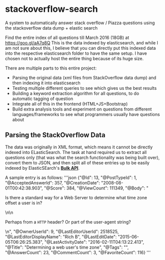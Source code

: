 # stackoverflow-search
A system to automatically answer stack overflow / Piazza questions using the stackoverflow data dump + elastic search

Find the entire index of all questions till March 2016 (18GB) at https://goo.gl/aA7q8Q
This is the data indexed by elasticsearch, and while I am not sure about this, I believe that you can directly put this indexed data into the respective elasticsearch folder to have the same setup. I have chosen not to actually host the entire thing because of its huge size.

There are multiple parts to this entire project:
- Parsing the original data (xml files from StackOverflow data dump) and then indexing it into elasticsearch
- Testing multiple different queries to see which gives us the best results
- Building a keyword extraction algorithm for all questions, to do automatic tagging of question
- Integrate all of this in the frontend (HTML+JS+Bootstrap)
- Build extra analysis tools and experiment on questions from different languages/frameworks to see what programmers usually have questions about


## Parsing the StackOverflow Data
The data was originally in XML format, which means it cannot be directly indexed into ELasticSearch. The task at hand required us to extract all questions only (that was what the search functionality was being built over), convert them to JSON, and then split all of these entries up to be easily indexed by ElasticSEarch's [__Bulk API__](https://www.elastic.co/guide/en/elasticsearch/reference/current/docs-bulk.html).

A sample entry is as follows:
'''json
{"@Id": 13, "@PostTypeId": 1, "@AcceptedAnswerId": 357, "@CreationDate": "2008-08-01T00:42:38.903", "@Score": 384, "@ViewCount": 111349, "@Body": "<p>Is there a standard way for a Web Server to determine what time zone offset a user is in? </p>\n\n<p>Perhaps from a <code>HTTP</code> header? Or part of the user-agent string?</p>\n", "@OwnerUserId": 9, "@LastEditorUserId": 2518525, "@LastEditorDisplayName": "Rich B", "@LastEditDate": "2015-06-05T06:26:25.383", "@LastActivityDate": "2016-02-11T04:13:22.413", "@Title": "Determining a web user's time zone", "@Tags": "<html><browser><timezone><timezoneoffset>", "@AnswerCount": 23, "@CommentCount": 3, "@FavoriteCount": 116}
'''

